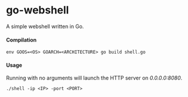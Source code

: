 # go-webshell
A simple webshell written in Go. 

#### Compilation

```
env GOOS=<OS> GOARCH=<ARCHITECTURE> go build shell.go
```

#### Usage

Running with no arguments will launch the HTTP server on *0.0.0.0:8080*.
```
./shell -ip <IP> -port <PORT>
```
